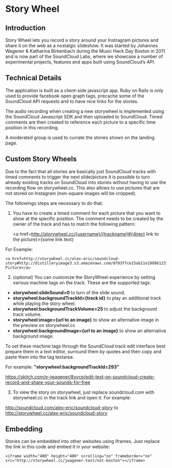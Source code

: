 # Story Wheel
## Introduction

Story Wheel lets you record a story around your Instragram pictures and share it on the web as a nostalgic slideshow. It was started by Johannes Wagener & Katharina Birkenbach during the Music Hack Day Boston in 2011 and is now part of the SoundCloud Labs, where we showcase a number of experimental projects, features and apps built using SoundCloud’s API.

## Technical Details

The application is built as a client-side javascript app. Ruby on Rails is only used to provide facebook open graph tags, precache some of the SoundCloud API requests and to have nice links for the stories.

The audio recording when creating a new storywheel is implemented using the SoundCloud Javascript SDK and then uploaded to SoundCloud. Timed comments are then created to reference each picture to a specific time position in this recording.

A moderated group is used to currate the stories shown on the landing page.

## Custom Story Wheels

Due to the fact that all stories are basically just SoundCloud tracks with timed comments to trigger the next slide/picture it is possible to turn already existing tracks on SoundCloud into stories without having to use the recording flow on storywheel.cc. This also allows to use pictures that are not stored on Instagram (non-square images will be cropped). 

The followings steps are necessary to do that:

1) You have to create a timed comment for each picture that you want to show at the specific position.
The comment needs to be created by the owner of the track and has to match the following pattern:

    <a href=http://storywheel.cc/{username}/{trackname}#{direct link to the picture}>{some link text}</a>

For Example:

    <a href=http://storywheel.cc/alex-eric/soundcloud-story#http://distilleryimage3.s3.amazonaws.com/8f03ffce15ab11e19896123138142014_7.jpg>StoryWheel Picture</a>

2) (optional) You can customize the StoryWheel experience by setting various machine tags on the track. These are the supported tags:

* __storywheel:slideSound=0__ to turn of the slide sound.
* __storywheel:backgroundTrackId={track id}__ to play an additional track  while playing the story wheel.
* __storywheel:backgroundTrackVolume=25__ to adjust the background track volume.
* __storywheel:image={url to an image}__ to show an alternative image in the preview on storywheel.cc
* __storywheel:backgroundImage={url to an image}__ to show an alternative background image.

To set these machine tags through the SoundCloud track edit interface best prepare them in a text editor, surround them by quotes and then copy and paste them into the tag textarea.

For example: __"storywheel:backgroundTrackId=293"__

https://skitch.com/e-jwagener/8yycp/edit-test-on-soundcloud-create-record-and-share-your-sounds-for-free

3) To view the story on storywheel, just replace soundcloud.com with storywheel.cc in the track link and open it. For example:

http://soundcloud.com/alex-eric/soundcloud-story
to 
http://storywheel.cc/alex-eric/soundcloud-story

## Embedding

Stories can be embedded into other websites using iframes.
Just replace the link in this code and embed it in your website:

    <iframe width="400" height="400" scrolling="no" frameborder="no" src="http://storywheel.cc/jwagener-test/not-boston"></iframe>



